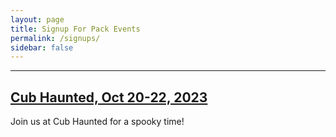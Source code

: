 ```yaml
---
layout: page
title: Signup For Pack Events
permalink: /signups/
sidebar: false
---
```


************

<!--
There are no currently open signups.
-->

## [Cub Haunted, Oct 20-22, 2023](https://2023-cub-haunted-weekend.cheddarup.com)
Join us at Cub Haunted for a spooky time!


<!--
## [Roller Skating Popcorn Celebration](https://pack-150-roller-skating-popcorn-celebration-2022.cheddarup.com)
Please RSVP for our December 6th Skating Party and Pack Meeting.
-->
<!--
## [Climbing at Kendall Cliffs](https://pack1-150-2023-kendal-cliffs.cheddarup.com)
Click the above link and add one _Registered Scout Attendee_ for each Cub Scout or leader in your family. Don't forget the waiver!
-->
<!--
## [2023 Blue and Gold](https://pack150-blue-gold-banquet-2023.cheddarup.com)
Click the above link and add one attendee for each member of your family.
-->
<!--
## [Pay 2023 Pack Dues](https://pack-150-registration-for-2023.cheddarup.com)
Click the above link and add one _Scout Registration_ for each Cub Scout in your family. Make sure to fill in the correct answers when prompted.
-->
<!--
## [USS Little Rock - April 2023](https://pack-150-uss-little-rock-spring-2023.cheddarup.com)
Click the above link and add for each Cub Scout, Adult, and Sibling in your family. 
-->


